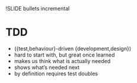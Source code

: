 !SLIDE bullets incremental

# TDD
* ({test,behaviour}-driven {development,design})
* hard to start with, but great once learned
* makes us think what is actually needed
* shows what’s needed next
* by definition requires test doubles
